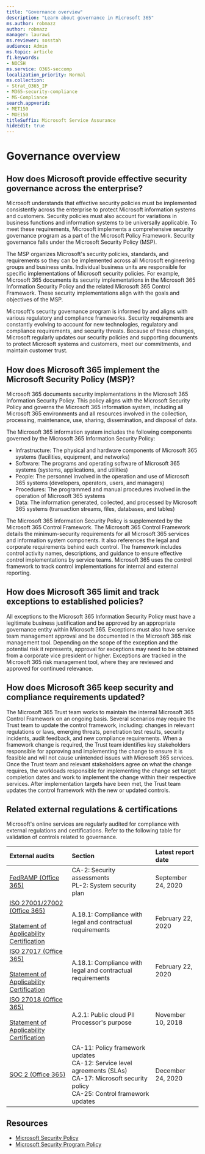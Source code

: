 ```yaml
---
title: "Governance overview"
description: "Learn about governance in Microsoft 365"
ms.author: robmazz
author: robmazz
manager: laurawi
ms.reviewer: sosstah
audience: Admin
ms.topic: article
f1.keywords:
- NOCSH
ms.service: O365-seccomp
localization_priority: Normal
ms.collection:
- Strat_O365_IP
- M365-security-compliance
- MS-Compliance
search.appverid:
- MET150
- MOE150
titleSuffix: Microsoft Service Assurance
hideEdit: true
---
```


# Governance overview

## How does Microsoft provide effective security governance across the enterprise?

Microsoft understands that effective security policies must be implemented consistently across the enterprise to protect Microsoft information systems and customers. Security policies must also account for variations in business functions and information systems to be universally applicable. To meet these requirements, Microsoft implements a comprehensive security governance program as a part of the Microsoft Policy Framework. Security governance falls under the Microsoft Security Policy (MSP).

The MSP organizes Microsoft's security policies, standards, and requirements so they can be implemented across all Microsoft engineering groups and business units. Individual business units are responsible for specific implementations of Microsoft security policies. For example, Microsoft 365 documents its security implementations in the Microsoft 365 Information Security Policy and the related Microsoft 365 Control Framework. These security implementations align with the goals and objectives of the MSP.

Microsoft's security governance program is informed by and aligns with various regulatory and compliance frameworks. Security requirements are constantly evolving to account for new technologies, regulatory and compliance requirements, and security threats. Because of these changes, Microsoft regularly updates our security policies and supporting documents to protect Microsoft systems and customers, meet our commitments, and maintain customer trust.

## How does Microsoft 365 implement the Microsoft Security Policy (MSP)?

Microsoft 365 documents security implementations in the Microsoft 365 Information Security Policy. This policy aligns with the Microsoft Security Policy and governs the Microsoft 365 information system, including all Microsoft 365 environments and all resources involved in the collection, processing, maintenance, use, sharing, dissemination, and disposal of data.

The Microsoft 365 information system includes the following components governed by the Microsoft 365 Information Security Policy:

- Infrastructure: The physical and hardware components of Microsoft 365 systems (facilities, equipment, and networks)
- Software: The programs and operating software of Microsoft 365 systems (systems, applications, and utilities)
- People: The personnel involved in the operation and use of Microsoft 365 systems (developers, operators, users, and managers)
- Procedures: The programmed and manual procedures involved in the operation of Microsoft 365 systems
- Data: The information generated, collected, and processed by Microsoft 365 systems (transaction streams, files, databases, and tables)

The Microsoft 365 Information Security Policy is supplemented by the Microsoft 365 Control Framework. The Microsoft 365 Control Framework details the minimum-security requirements for all Microsoft 365 services and information system components. It also references the legal and corporate requirements behind each control. The framework includes control activity names, descriptions, and guidance to ensure effective control implementations by service teams. Microsoft 365 uses the control framework to track control implementations for internal and external reporting.

## How does Microsoft 365 limit and track exceptions to established policies?

All exceptions to the Microsoft 365 Information Security Policy must have a legitimate business justification and be approved by an appropriate governance entity within Microsoft 365. Exceptions must also have service team management approval and be documented in the Microsoft 365 risk management tool. Depending on the scope of the exception and the potential risk it represents, approval for exceptions may need to be obtained from a corporate vice president or higher. Exceptions are tracked in the Microsoft 365 risk management tool, where they are reviewed and approved for continued relevance.

## How does Microsoft 365 keep security and compliance requirements updated?

The Microsoft 365 Trust team works to maintain the internal Microsoft 365 Control Framework on an ongoing basis. Several scenarios may require the Trust team to update the control framework, including: changes in relevant regulations or laws, emerging threats, penetration test results, security incidents, audit feedback, and new compliance requirements. When a framework change is required, the Trust team identifies key stakeholders responsible for approving and implementing the change to ensure it is feasible and will not cause unintended issues with Microsoft 365 services. Once the Trust team and relevant stakeholders agree on what the change requires, the workloads responsible for implementing the change set target completion dates and work to implement the change within their respective services. After implementation targets have been met, the Trust team updates the control framework with the new or updated controls.

## Related external regulations & certifications

Microsoft's online services are regularly audited for compliance with external regulations and certifications. Refer to the following table for validation of controls related to governance.

| **External audits** | **Section** | **Latest report date** |
|:--------------------|:------------|:-----------------------|
| [FedRAMP (Office 365)](https://compliance.microsoft.com/compliancemanager) | CA-2: Security assessments <br> PL-2: System security plan | September 24, 2020 |
| [ISO 27001/27002 (Office 365)](https://servicetrust.microsoft.com/ViewPage/MSComplianceGuideV3?command=Download&downloadType=Document&downloadId=8d625374-4f2d-49f8-9d37-a4281ba98222&tab=7027ead0-3d6b-11e9-b9e1-290b1eb4cdeb&docTab=7027ead0-3d6b-11e9-b9e1-290b1eb4cdeb_ISO_Reports) <br><br> [Statement of Applicability](https://servicetrust.microsoft.com/ViewPage/MSComplianceGuideV3?command=Download&downloadType=Document&downloadId=c0df4ce8-c77e-4183-84eb-c8688470d8b1&tab=7027ead0-3d6b-11e9-b9e1-290b1eb4cdeb&docTab=7027ead0-3d6b-11e9-b9e1-290b1eb4cdeb_ISO_Reports) <br> [Certification](https://servicetrust.microsoft.com/ViewPage/MSComplianceGuideV3?command=Download&downloadType=Document&downloadId=1e84a14a-2468-45ac-9412-5e53250d57ec&tab=7027ead0-3d6b-11e9-b9e1-290b1eb4cdeb&docTab=7027ead0-3d6b-11e9-b9e1-290b1eb4cdeb_ISO_Reports) | A.18.1: Compliance with legal and contractual requirements | February 22, 2020 |
| [ISO 27017 (Office 365)](https://servicetrust.microsoft.com/ViewPage/MSComplianceGuideV3?command=Download&downloadType=Document&downloadId=8d625374-4f2d-49f8-9d37-a4281ba98222&tab=7027ead0-3d6b-11e9-b9e1-290b1eb4cdeb&docTab=7027ead0-3d6b-11e9-b9e1-290b1eb4cdeb_ISO_Reports) <br><br> [Statement of Applicability](https://servicetrust.microsoft.com/ViewPage/MSComplianceGuideV3?command=Download&downloadType=Document&downloadId=c0df4ce8-c77e-4183-84eb-c8688470d8b1&tab=7027ead0-3d6b-11e9-b9e1-290b1eb4cdeb&docTab=7027ead0-3d6b-11e9-b9e1-290b1eb4cdeb_ISO_Reports) <br> [Certification](https://servicetrust.microsoft.com/ViewPage/MSComplianceGuideV3?command=Download&downloadType=Document&downloadId=70de0999-5451-43a3-9ef4-761e8fbfb1a3&tab=7027ead0-3d6b-11e9-b9e1-290b1eb4cdeb&docTab=7027ead0-3d6b-11e9-b9e1-290b1eb4cdeb_ISO_Reports) | A.18.1: Compliance with legal and contractual requirements | February 22, 2020 |
| [ISO 27018 (Office 365)](https://servicetrust.microsoft.com/ViewPage/MSComplianceGuideV3?command=Download&downloadType=Document&downloadId=8d625374-4f2d-49f8-9d37-a4281ba98222&tab=7027ead0-3d6b-11e9-b9e1-290b1eb4cdeb&docTab=7027ead0-3d6b-11e9-b9e1-290b1eb4cdeb_ISO_Reports) <br><br> [Statement of Applicability](https://servicetrust.microsoft.com/ViewPage/MSComplianceGuideV3?command=Download&downloadType=Document&downloadId=c0df4ce8-c77e-4183-84eb-c8688470d8b1&tab=7027ead0-3d6b-11e9-b9e1-290b1eb4cdeb&docTab=7027ead0-3d6b-11e9-b9e1-290b1eb4cdeb_ISO_Reports) <br> [Certification](https://servicetrust.microsoft.com/ViewPage/MSComplianceGuideV3?command=Download&downloadType=Document&downloadId=43e89534-f48d-42ea-a7a7-3523ff516036&tab=7027ead0-3d6b-11e9-b9e1-290b1eb4cdeb&docTab=7027ead0-3d6b-11e9-b9e1-290b1eb4cdeb_ISO_Reports) | A.2.1: Public cloud PII Processor's purpose | November 10, 2018 |
| [SOC 2 (Office 365)](https://servicetrust.microsoft.com/ViewPage/MSComplianceGuideV3?command=Download&downloadType=Document&downloadId=a73c1738-7892-42b7-acd3-87b6371c53f6&tab=7027ead0-3d6b-11e9-b9e1-290b1eb4cdeb&docTab=7027ead0-3d6b-11e9-b9e1-290b1eb4cdeb_SOC_%2F_SSAE_16_Reports) | CA-11: Policy framework updates <br> CA-12: Service level agreements (SLAs) <br> CA-17: Microsoft security policy <br> CA-25: Control framework updates | December 24, 2020 |

## Resources

- [Microsoft Security Policy](https://servicetrust.microsoft.com/ViewPage/TrustDocumentsV3?command=Download&downloadType=Document&downloadId=bc35aefb-ec41-4a0e-bfc7-10aa5169ca88&tab=7f51cb60-3d6c-11e9-b2af-7bb9f5d2d913&docTab=7f51cb60-3d6c-11e9-b2af-7bb9f5d2d913_FAQ_and_White_Papers)
- [Microsoft Security Program Policy](https://servicetrust.microsoft.com/ViewPage/TrustDocumentsV3?command=Download&downloadType=Document&downloadId=4b010ac5-2861-4d20-b8ff-db77875b43a9&tab=7f51cb60-3d6c-11e9-b2af-7bb9f5d2d913&docTab=7f51cb60-3d6c-11e9-b2af-7bb9f5d2d913_FAQ_and_White_Papers)